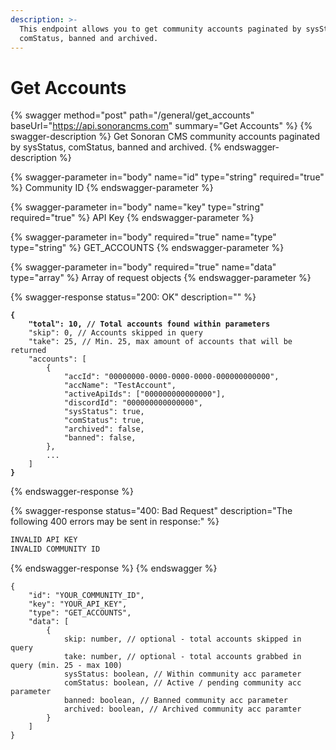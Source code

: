 ```yaml
---
description: >-
  This endpoint allows you to get community accounts paginated by sysStatus,
  comStatus, banned and archived.
---
```


# Get Accounts

{% swagger method="post" path="/general/get_accounts" baseUrl="https://api.sonorancms.com" summary="Get Accounts" %}
{% swagger-description %}
Get Sonoran CMS community accounts paginated by sysStatus, comStatus, banned and archived.
{% endswagger-description %}

{% swagger-parameter in="body" name="id" type="string" required="true" %}
Community ID
{% endswagger-parameter %}

{% swagger-parameter in="body" name="key" type="string" required="true" %}
API Key
{% endswagger-parameter %}

{% swagger-parameter in="body" required="true" name="type" type="string" %}
GET\_ACCOUNTS
{% endswagger-parameter %}

{% swagger-parameter in="body" required="true" name="data" type="array" %}
Array of request objects
{% endswagger-parameter %}

{% swagger-response status="200: OK" description="" %}
<pre class="language-json"><code class="lang-json"><strong>{
</strong><strong>    "total": 10, // Total accounts found within parameters
</strong>    "skip": 0, // Accounts skipped in query
    "take": 25, // Min. 25, max amount of accounts that will be returned
    "accounts": [
        {
            "accId": "00000000-0000-0000-0000-000000000000",
            "accName": "TestAccount",
            "activeApiIds": ["000000000000000"],
            "discordId": "000000000000000",
            "sysStatus": true,
            "comStatus": true,
            "archived": false,
            "banned": false,
        },
        ...
    ]
<strong>}
</strong></code></pre>
{% endswagger-response %}

{% swagger-response status="400: Bad Request" description="The following 400 errors may be sent in response:" %}
```javascript
INVALID API KEY
INVALID COMMUNITY ID
```
{% endswagger-response %}
{% endswagger %}

```
{
    "id": "YOUR_COMMUNITY_ID",
    "key": "YOUR_API_KEY",
    "type": "GET_ACCOUNTS",
    "data": [
        {
            skip: number, // optional - total accounts skipped in query
            take: number, // optional - total accounts grabbed in query (min. 25 - max 100)
            sysStatus: boolean, // Within community acc parameter
            comStatus: boolean, // Active / pending community acc parameter
            banned: boolean, // Banned community acc parameter
            archived: boolean, // Archived community acc paramter
        }
    ]
}
```
